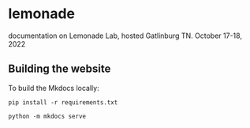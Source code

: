 # lemonade
documentation on Lemonade Lab, hosted Gatlinburg TN. October 17-18, 2022

## Building the website

To build the Mkdocs locally:

```
pip install -r requirements.txt

python -m mkdocs serve
```
